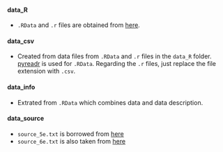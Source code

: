 #### data_R
* `.RData` and `.r` files are obtained from  [here](http://academic.cengage.com/resource_uploads/downloads/130527010X_514733.zip).

#### data_csv
* Created from data files from `.RData` and `.r` files in the `data_R` folder. [pyreadr](https://github.com/ofajardo/pyreadr) is used for `.RData`. Regarding the `.r` files, just replace the file extension with `.csv`.

#### data_info
* Extrated from `.RData` which combines data and data description.

#### data_source
* `source_5e.txt` is borrowed from [here](https://github.com/JustinMShea/wooldridge/blob/master/data-raw/WooldridgeDataSetHandbook_5eUTF.txt)
* `source_6e.txt` is also taken from [here](https://github.com/JustinMShea/wooldridge/blob/master/data-raw/WooldridgeDataSetHandbook_6eUTF.txt)

